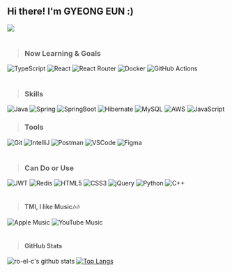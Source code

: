 ## Hi there! I'm GYEONG EUN :) 
<a href="https://roel-yomojomo.tistory.com/"><img src="https://img.shields.io/badge/roel-yomojomo-E5511E?style=for-the-badge&logo=Tistory&logoColor=white"/></a>
<br><br> 

> ### Now Learning & Goals
![TypeScript](https://img.shields.io/badge/typescript-%23007ACC.svg?style=for-the-badge&logo=typescript&logoColor=white)
![React](https://img.shields.io/badge/react-%2320232a.svg?style=for-the-badge&logo=react&logoColor=%2361DAFB)
![React Router](https://img.shields.io/badge/React_Router-CA4245?style=for-the-badge&logo=react-router&logoColor=white)
![Docker](https://img.shields.io/badge/docker-%230db7ed.svg?style=for-the-badge&logo=docker&logoColor=white)
![GitHub Actions](https://img.shields.io/badge/github%20actions-%232671E5.svg?style=for-the-badge&logo=githubactions&logoColor=white)
<br><br>

> ### Skills
![Java](https://img.shields.io/badge/java-%23ED8B00.svg?style=for-the-badge&logo=openjdk&logoColor=white)
![Spring](https://img.shields.io/badge/spring-%236DB33F.svg?style=for-the-badge&logo=spring&logoColor=white)
![SpringBoot](https://img.shields.io/badge/springboot-%236DB33F.svg?style=for-the-badge&logo=springboot&logoColor=white)
![Hibernate](https://img.shields.io/badge/JPA-Hibernate-aca69f?style=for-the-badge&logo=Hibernate&logoColor=white)
![MySQL](https://img.shields.io/badge/mysql-%2300f.svg?style=for-the-badge&logo=mysql&logoColor=white)
![AWS](https://img.shields.io/badge/AWS-%23FF9900.svg?style=for-the-badge&logo=amazon-aws&logoColor=white)
![JavaScript](https://img.shields.io/badge/javascript-%23323330.svg?style=for-the-badge&logo=javascript&logoColor=%23F7DF1E)
<br>

> ### Tools
![Git](https://img.shields.io/badge/Git-F46D01.svg?&style=for-the-badge&logo=Git&logoColor=white)
![IntelliJ](https://img.shields.io/badge/IntelliJ-000000.svg?&style=for-the-badge&logo=IntelliJ%20IDEA&logoColor=white)
![Postman](https://img.shields.io/badge/Postman-FF6C37?style=for-the-badge&logo=postman&logoColor=white)
![VSCode](https://img.shields.io/badge/VSCode-007ACC.svg?&style=for-the-badge&logo=Visual%20Studio%20Code&logoColor=white)
![Figma](https://img.shields.io/badge/figma-%23F24E1E.svg?style=for-the-badge&logo=figma&logoColor=white)
<br><br>

> ### Can Do or Use
![JWT](https://img.shields.io/badge/JWT-black?style=for-the-badge&logo=JSON%20web%20tokens)
![Redis](https://img.shields.io/badge/redis-%23DD0031.svg?style=for-the-badge&logo=redis&logoColor=white)
![HTML5](https://img.shields.io/badge/html5-%23E34F26.svg?style=for-the-badge&logo=html5&logoColor=white)
![CSS3](https://img.shields.io/badge/css3-%231572B6.svg?style=for-the-badge&logo=css3&logoColor=white)
![jQuery](https://img.shields.io/badge/jquery-%230769AD.svg?style=for-the-badge&logo=jquery&logoColor=white)
![Python](https://img.shields.io/badge/python-3670A0?style=for-the-badge&logo=python&logoColor=ffdd54)
![C++](https://img.shields.io/badge/c++-%2300599C.svg?style=for-the-badge&logo=c%2B%2B&logoColor=white)
<br><br>

> #### TMI, I like Music🎶🎶
![Apple Music](https://img.shields.io/badge/Apple_Music-9933CC?style=for-the-badge&logo=apple-music&logoColor=white)
![YouTube Music](https://img.shields.io/badge/YouTube_Music-FF0000?style=for-the-badge&logo=youtube-music&logoColor=white) 
<br><br>

> #### GitHub Stats
![ro-el-c's github stats](https://github-readme-stats.vercel.app/api?username=ro-el-c&bg_color=30,e96443,904e95&title_color=fff&text_color=fff)
[![Top Langs](https://github-readme-stats.vercel.app/api/top-langs/?username=ro-el-c&layout=compact&bg_color=30,e96443,904e95&title_color=fff&text_color=fff&hide=jupyter%20notebook,css,html,javascript,c)](https://github.com/ro-el-c)


<!--
_languages stats without jupyter notebook, css, html, javascript, c_

![ro-el-c's github stats](http://github-readme-stats.vercel.app/api?username=ro-el-c&show_icons=true&theme=onedark)
[![Top Langs](https://github-readme-stats.vercel.app/api/top-langs/?username=ro-el-c&theme=onedark&layout=compact)](https://github.com/anuraghazra/github-readme-stats) -->

<!--
<br><br><br>


![PyCharm](https://img.shields.io/badge/pycharm-143?style=for-the-badge&logo=pycharm&logoColor=black&color=black&labelColor=green)
![CLion](https://img.shields.io/badge/CLion-black?style=for-the-badge&logo=clion&logoColor=white)

[![ro-el-c's github activity graph](https://activity-graph.herokuapp.com/graph?username=ro-el-c&theme=github)](https://github.com/ashutosh00710/github-readme-activity-graph)<br><br>

<br><br><br>



-->
<!--
**ro-el-c/ro-el-c** is a ✨ _special_ ✨ repository because its `README.md` (this file) appears on your GitHub profile.

Here are some ideas to get you started:

- 🔭 I’m currently working on ...
- 🌱 I’m currently learning ...
- 👯 I’m looking to collaborate on ...
- 🤔 I’m looking for help with ...
- 💬 Ask me about ...
- 📫 How to reach me: ...
- 😄 Pronouns: ...
- ⚡ Fun fact: ...
-->
